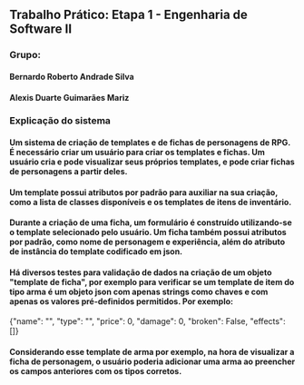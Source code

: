 ## Trabalho Prático: Etapa 1 - Engenharia de Software II

### Grupo:

#### Bernardo Roberto Andrade Silva
#### Alexis Duarte Guimarães Mariz

### Explicação do sistema

#### Um sistema de criação de templates e de fichas de personagens de RPG. É necessário criar um usuário para criar os templates e fichas. Um usuário cria e pode visualizar seus próprios templates, e pode criar fichas de personagens a partir deles.
#### Um template possui atributos por padrão para auxiliar na sua criação, como a lista de classes disponíveis e os templates de itens de inventário.
#### Durante a criação de uma ficha, um formulário é construído utilizando-se o template selecionado pelo usuário. Um ficha também possui atributos por padrão, como nome de personagem e experiência, além do atributo de instância do template codificado em json.

#### Há diversos testes para validação de dados na criação de um objeto "template de ficha", por exemplo para verificar se um template de item do tipo arma é um objeto json com apenas strings como chaves e com apenas os valores pré-definidos permitidos. Por exemplo:

  {"name": "", 
  "type": "", 
  "price": 0, 
  "damage": 0,
  "broken": False,
  "effects": []}
  
#### Considerando esse template de arma por exemplo, na hora de visualizar a ficha de personagem, o usuário poderia adicionar uma arma ao preencher os campos anteriores com os tipos corretos.
